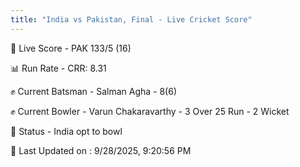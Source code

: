 ```yaml
---
title: "India vs Pakistan, Final - Live Cricket Score"
---
```


🔴 Live Score - PAK 133/5 (16)  

📊 Run Rate - CRR: 8.31  

✊ Current Batsman - Salman Agha - 8(6)  

✊ Current Bowler - Varun Chakaravarthy - 3 Over 25 Run - 2 Wicket  

📑 Status - India opt to bowl

📝 Last Updated on : 9/28/2025, 9:20:56 PM  

